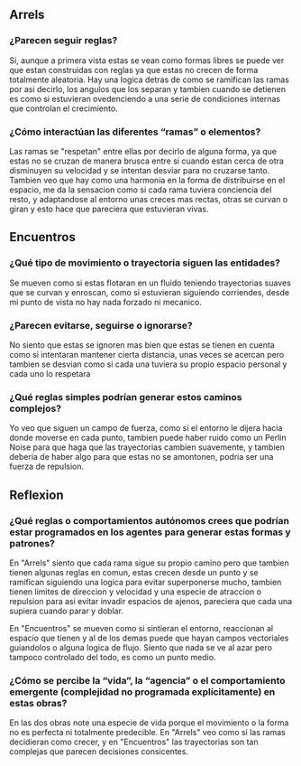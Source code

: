 ## Arrels 

### ¿Parecen seguir reglas?

Si, aunque a primera vista estas se vean como formas libres se puede ver que estan construidas con reglas ya que estas no crecen de forma totalmente aleatoria. Hay una logica detras de como se ramifican las ramas por asi decirlo, los angulos que los separan y tambien cuando se detienen es como si estuvieran ovedenciendo a una serie de condiciones internas que controlan el crecimiento.

### ¿Cómo interactúan las diferentes “ramas” o elementos?

Las ramas se "respetan" entre ellas por decirlo de alguna forma, ya que estas no se cruzan de manera brusca entre si cuando estan cerca de otra disminuyen su velocidad y se intentan desviar para no cruzarse tanto. Tambien veo que hay como una harmonia en la forma de distribuirse en el espacio, me da la sensacion como si cada rama tuviera conciencia del resto, y adaptandose al entorno unas creces mas rectas, otras se curvan o giran y esto hace que pareciera que estuvieran vivas.

## Encuentros 

### ¿Qué tipo de movimiento o trayectoria siguen las entidades?

Se mueven como si estas flotaran en un fluido teniendo trayectorias suaves que se curvan y enroscan, como si estuvieran siguiendo corriendes, desde mi punto de vista no hay nada forzado ni mecanico.

### ¿Parecen evitarse, seguirse o ignorarse?

No siento que estas se ignoren mas bien que estas se tienen en cuenta como si intentaran mantener cierta distancia, unas veces se acercan pero tambien se desvian como si cada una tuviera su propio espacio personal y cada uno lo respetara

### ¿Qué reglas simples podrían generar estos caminos complejos?

Yo veo que siguen un campo de fuerza, como si el entorno le dijera hacia donde moverse en cada punto, tambien puede haber ruido como un Perlin Noise para que haga que las trayectorias cambien suavemente, y tambien deberia de haber algo para que estas no se amontonen, podria ser una fuerza de repulsion.

## Reflexion

### ¿Qué reglas o comportamientos autónomos crees que podrían estar programados en los agentes para generar estas formas y patrones?

En "Arrels" siento que cada rama sigue su propio camino pero que tambien tienen algunas reglas en comun, estas crecen desde un punto y se ramifican siguiendo una logica para evitar superponerse mucho, tambien tienen limites de direccion y velocidad y una especie de atraccion o repulsion para asi evitar invadir espacios de ajenos, pareciera que cada una supiera cuando parar y doblar.

En "Encuentros" se mueven como si sintieran el entorno, reaccionan al espacio que tienen y al de los demas puede que hayan campos vectoriales guiandolos o alguna logica de flujo. Siento que nada se ve al azar pero tampoco controlado del todo, es como un punto medio.

### ¿Cómo se percibe la “vida”, la “agencia” o el comportamiento emergente (complejidad no programada explícitamente) en estas obras?

En las dos obras note una especie de vida porque el movimiento o la forma no es perfecta ni totalmente predecible. En "Arrels" veo como si las ramas decidieran como crecer, y en "Encuentros" las trayectorias son tan complejas que parecen decisiones consicentes.
